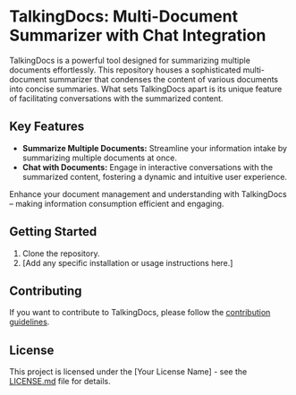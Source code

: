 # TalkingDocs: Multi-Document Summarizer with Chat Integration

TalkingDocs is a powerful tool designed for summarizing multiple documents effortlessly. This repository houses a sophisticated multi-document summarizer that condenses the content of various documents into concise summaries. What sets TalkingDocs apart is its unique feature of facilitating conversations with the summarized content.

## Key Features

- **Summarize Multiple Documents:** Streamline your information intake by summarizing multiple documents at once.
- **Chat with Documents:** Engage in interactive conversations with the summarized content, fostering a dynamic and intuitive user experience.

Enhance your document management and understanding with TalkingDocs – making information consumption efficient and engaging.

## Getting Started

1. Clone the repository.
2. [Add any specific installation or usage instructions here.]

## Contributing

If you want to contribute to TalkingDocs, please follow the [contribution guidelines](CONTRIBUTING.md).

## License

This project is licensed under the [Your License Name] - see the [LICENSE.md](LICENSE.md) file for details.

